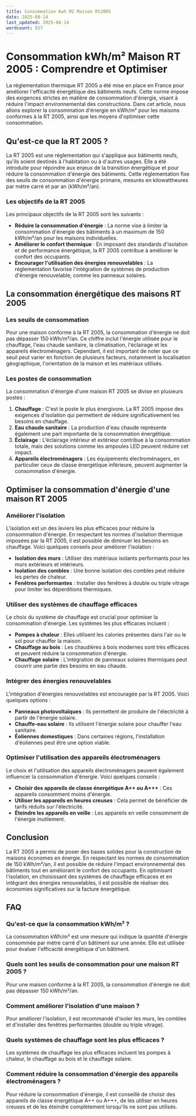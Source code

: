 ```yaml
---
title: Consommation Kwh M2 Maison Rt2005
date: 2025-08-14
last_updated: 2025-08-14
wordcount: 927
---
```


# Consommation kWh/m² Maison RT 2005 : Comprendre et Optimiser

La réglementation thermique RT 2005 a été mise en place en France pour améliorer l'efficacité énergétique des bâtiments neufs. Cette norme impose des exigences strictes en matière de consommation d'énergie, visant à réduire l'impact environnemental des constructions. Dans cet article, nous allons explorer la consommation d'énergie en kWh/m² pour les maisons conformes à la RT 2005, ainsi que les moyens d'optimiser cette consommation.

## Qu'est-ce que la RT 2005 ?

La RT 2005 est une réglementation qui s'applique aux bâtiments neufs, qu'ils soient destinés à l'habitation ou à d'autres usages. Elle a été introduite pour répondre aux enjeux de la transition énergétique et pour réduire la consommation d'énergie des bâtiments. Cette réglementation fixe des seuils de consommation d'énergie primaire, mesurés en kilowattheures par mètre carré et par an (kWh/m²/an).

### Les objectifs de la RT 2005

Les principaux objectifs de la RT 2005 sont les suivants :

- **Réduire la consommation d'énergie** : La norme vise à limiter la consommation d'énergie des bâtiments à un maximum de 150 kWh/m²/an pour les maisons individuelles.
- **Améliorer le confort thermique** : En imposant des standards d'isolation et de performance énergétique, la RT 2005 contribue à améliorer le confort des occupants.
- **Encourager l'utilisation des énergies renouvelables** : La réglementation favorise l'intégration de systèmes de production d'énergie renouvelable, comme les panneaux solaires.

## La consommation énergétique des maisons RT 2005

### Les seuils de consommation

Pour une maison conforme à la RT 2005, la consommation d'énergie ne doit pas dépasser 150 kWh/m²/an. Ce chiffre inclut l'énergie utilisée pour le chauffage, l'eau chaude sanitaire, la climatisation, l'éclairage et les appareils électroménagers. Cependant, il est important de noter que ce seuil peut varier en fonction de plusieurs facteurs, notamment la localisation géographique, l'orientation de la maison et les matériaux utilisés.

### Les postes de consommation

La consommation d'énergie d'une maison RT 2005 se divise en plusieurs postes :

1. **Chauffage** : C'est le poste le plus énergivore. La RT 2005 impose des exigences d'isolation qui permettent de réduire significativement les besoins en chauffage.
2. **Eau chaude sanitaire** : La production d'eau chaude représente également une part importante de la consommation énergétique.
3. **Éclairage** : L'éclairage intérieur et extérieur contribue à la consommation totale, mais des solutions comme les ampoules LED peuvent réduire cet impact.
4. **Appareils électroménagers** : Les équipements électroménagers, en particulier ceux de classe énergétique inférieure, peuvent augmenter la consommation d'énergie.

## Optimiser la consommation d'énergie d'une maison RT 2005

### Améliorer l'isolation

L'isolation est un des leviers les plus efficaces pour réduire la consommation d'énergie. En respectant les normes d'isolation thermique imposées par la RT 2005, il est possible de diminuer les besoins en chauffage. Voici quelques conseils pour améliorer l'isolation :

- **Isolation des murs** : Utiliser des matériaux isolants performants pour les murs extérieurs et intérieurs.
- **Isolation des combles** : Une bonne isolation des combles peut réduire les pertes de chaleur.
- **Fenêtres performantes** : Installer des fenêtres à double ou triple vitrage pour limiter les déperditions thermiques.

### Utiliser des systèmes de chauffage efficaces

Le choix du système de chauffage est crucial pour optimiser la consommation d'énergie. Les systèmes les plus efficaces incluent :

- **Pompes à chaleur** : Elles utilisent les calories présentes dans l'air ou le sol pour chauffer la maison.
- **Chauffage au bois** : Les chaudières à bois modernes sont très efficaces et peuvent réduire la consommation d'énergie.
- **Chauffage solaire** : L'intégration de panneaux solaires thermiques peut couvrir une partie des besoins en eau chaude.

### Intégrer des énergies renouvelables

L'intégration d'énergies renouvelables est encouragée par la RT 2005. Voici quelques options :

- **Panneaux photovoltaïques** : Ils permettent de produire de l'électricité à partir de l'énergie solaire.
- **Chauffe-eau solaire** : Ils utilisent l'énergie solaire pour chauffer l'eau sanitaire.
- **Éoliennes domestiques** : Dans certaines régions, l'installation d'éoliennes peut être une option viable.

### Optimiser l'utilisation des appareils électroménagers

Le choix et l'utilisation des appareils électroménagers peuvent également influencer la consommation d'énergie. Voici quelques conseils :

- **Choisir des appareils de classe énergétique A++ ou A+++** : Ces appareils consomment moins d'énergie.
- **Utiliser les appareils en heures creuses** : Cela permet de bénéficier de tarifs réduits sur l'électricité.
- **Éteindre les appareils en veille** : Les appareils en veille consomment de l'énergie inutilement.

## Conclusion

La RT 2005 a permis de poser des bases solides pour la construction de maisons économes en énergie. En respectant les normes de consommation de 150 kWh/m²/an, il est possible de réduire l'impact environnemental des bâtiments tout en améliorant le confort des occupants. En optimisant l'isolation, en choisissant des systèmes de chauffage efficaces et en intégrant des énergies renouvelables, il est possible de réaliser des économies significatives sur la facture énergétique.

## FAQ

### Qu'est-ce que la consommation kWh/m² ?

La consommation kWh/m² est une mesure qui indique la quantité d'énergie consommée par mètre carré d'un bâtiment sur une année. Elle est utilisée pour évaluer l'efficacité énergétique d'un bâtiment.

### Quels sont les seuils de consommation pour une maison RT 2005 ?

Pour une maison conforme à la RT 2005, la consommation d'énergie ne doit pas dépasser 150 kWh/m²/an.

### Comment améliorer l'isolation d'une maison ?

Pour améliorer l'isolation, il est recommandé d'isoler les murs, les combles et d'installer des fenêtres performantes (double ou triple vitrage).

### Quels systèmes de chauffage sont les plus efficaces ?

Les systèmes de chauffage les plus efficaces incluent les pompes à chaleur, le chauffage au bois et le chauffage solaire.

### Comment réduire la consommation d'énergie des appareils électroménagers ?

Pour réduire la consommation d'énergie, il est conseillé de choisir des appareils de classe énergétique A++ ou A+++, de les utiliser en heures creuses et de les éteindre complètement lorsqu'ils ne sont pas utilisés.